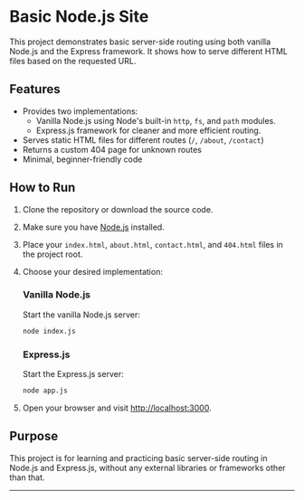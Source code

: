 # Basic Node.js Site

This project demonstrates basic server-side routing using both vanilla Node.js and the Express framework. It shows how to serve different HTML files based on the requested URL.

## Features

- Provides two implementations:
  - Vanilla Node.js using Node's built-in `http`, `fs`, and `path` modules.
  - Express.js framework for cleaner and more efficient routing.
- Serves static HTML files for different routes (`/`, `/about`, `/contact`)
- Returns a custom 404 page for unknown routes
- Minimal, beginner-friendly code

## How to Run

1. Clone the repository or download the source code.
2. Make sure you have [Node.js](https://nodejs.org/) installed.
3. Place your `index.html`, `about.html`, `contact.html`, and `404.html` files in the project root.
4. Choose your desired implementation:

   ### Vanilla Node.js

   Start the vanilla Node.js server:

   ```bash
   node index.js
   ```

   ### Express.js

   Start the Express.js server:

   ```bash
   node app.js
   ```

5. Open your browser and visit [http://localhost:3000](http://localhost:3000).

## Purpose

This project is for learning and practicing basic server-side routing in Node.js and Express.js, without any external libraries or frameworks other than that.

---
